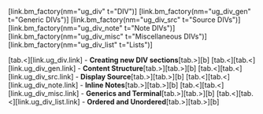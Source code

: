 [link.bm_factory(nm="ug_div" t="DIV")]
[link.bm_factory(nm="ug_div_gen" t="Generic DIVs")]
[link.bm_factory(nm="ug_div_src" t="Source DIVs")]
[link.bm_factory(nm="ug_div_note" t="Note DIVs")]
[link.bm_factory(nm="ug_div_misc" t="Miscellaneous DIVs")]
[link.bm_factory(nm="ug_div_list" t="Lists")]

[tab.<][link.ug_div.link] - **Creating new DIV sections**[tab.>][b]
[tab.<][tab.<][link.ug_div_gen.link] - **Content Structure**[tab.>][tab.>][b]
[tab.<][tab.<][link.ug_div_src.link] - **Display Source**[tab.>][tab.>][b]
[tab.<][tab.<][link.ug_div_note.link] - **Inline Notes**[tab.>][tab.>][b]
[tab.<][tab.<][link.ug_div_misc.link] - **Generics and Terminal**[tab.>][tab.>][b]
[tab.<][tab.<][link.ug_div_list.link] - **Ordered and Unordered**[tab.>][tab.>][b]
